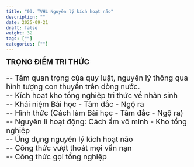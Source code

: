 ```yaml
---
title: "03. TVHL Nguyên lý kích hoạt não"
description: ""
date: 2025-09-21
draft: false
weight: 32
tags: [""]
categories: [""]
---
```


<!-- # 01. TVHL Tri thức về nhân quả -->
<!-- 
**Mã khái niệm:** NT0802  
**Nhóm:** XVI. Nguyên Lý Ánh Sáng -->

<div style="font-size:20px;">
<span style="font-weight: bold"> TRỌNG ĐIỂM TRI THỨC </span>

-- Tầm quan trọng của quy luật, nguyên lý thông qua hình tượng con thuyền trên dòng nước. <br>
-- Kích hoạt kho tổng nghiệp tri thức về nhân sinh<br>
-- Khái niệm Bài học - Tâm đắc - Ngộ ra<br>
-- Hình thức (Cách làm Bài học - Tâm đắc - Ngộ ra)<br>
-- Nguyên lí hoạt động: Cách ấm vô minh - Kho tổng nghiệp<br>
-- Ứng dụng nguyên lý kích hoạt não<br>
-- Công thức vượt thoát mọi vấn nạn<br>
-- Công thức gọi tổng nghiệp<br>

</div>

